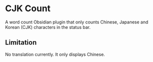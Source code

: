 # CJK Count

A word count Obsidian plugin that only counts Chinese, Japanese and Korean (CJK) characters in the status bar.

## Limitation

No translation currently. It only displays Chinese.
